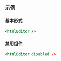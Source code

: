 ### 示例
#### 基本形式

<div class="m-example"></div>

```xml
<htmlEditor />
```

#### 禁用组件

<div class="m-example"></div>

```xml
<htmlEditor disabled />
```
